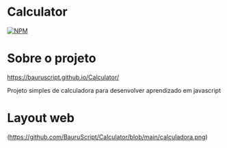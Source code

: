 # Calculator
[![NPM](https://img.shields.io/npm/l/react)](https://github.com/BauruScript/Calculator/blob/main/LICENSE)

# Sobre o projeto

https://bauruscript.github.io/Calculator/

Projeto simples de calculadora para desenvolver aprendizado em javascript

# Layout web

(https://github.com/BauruScript/Calculator/blob/main/calculadora.png)

